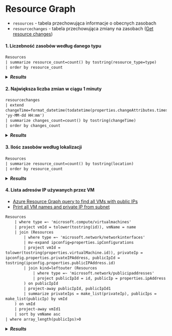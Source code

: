 # Resource Graph

* `resources` - tabela przechowująca informacje o obecnych zasobach
* `resourcechanges` - tabela przechowująca zmiany na zasobach ([Get resource changes](https://docs.microsoft.com/en-us/azure/governance/resource-graph/how-to/get-resource-changes))

#### 1. Liczebność zasobów według danego typu
```kql
Resources
| summarize resource_count=count() by tostring(resource_type=type)
| order by resource_count
```

<details>
  <summary><b><i>Results</i></b></summary>

![Screen](./img/20220509220001.jpg "Screen")
</details>


#### 2. Największa liczba zmian w ciągu 1 minuty
```kql
resourcechanges 
| extend changeTime=format_datetime(todatetime(properties.changeAttributes.timestamp), 'yy-MM-dd HH:mm')
| summarize changes_count=count() by tostring(changeTime)
| order by changes_count
```

<details>
  <summary><b><i>Results</i></b></summary>

![Screen](./img/20220509221312.jpg "Screen")
</details>

#### 3. Ilośc zasobów według lokalizacji
```kql
Resources
| summarize resource_count=count() by tostring(location)
| order by resource_count
```

<details>
  <summary><b><i>Results</i></b></summary>

![Screen](./img/20220509221927.jpg "Screen")
</details>


#### 4. Lista adresów IP używanych przez VM
* [Azure Resource Graph query to find all VMs with public IPs](https://stackoverflow.com/questions/56758465/azure-resource-graph-query-to-find-all-vms-with-public-ips)
* [Print all VM names and private IP from subnet](https://stackoverflow.com/questions/67674782/print-all-vm-names-and-private-ip-from-subnet)

```kql
Resources
    | where type =~ 'microsoft.compute/virtualmachines'
    | project vmId = tolower(tostring(id)), vmName = name
    | join (Resources
        | where type =~ 'microsoft.network/networkinterfaces'
        | mv-expand ipconfig=properties.ipConfigurations
        | project vmId = tolower(tostring(properties.virtualMachine.id)), privateIp = ipconfig.properties.privateIPAddress, publicIpId = tostring(ipconfig.properties.publicIPAddress.id)
        | join kind=leftouter (Resources
            | where type =~ 'microsoft.network/publicipaddresses'
            | project publicIpId = id, publicIp = properties.ipAddress
        ) on publicIpId
        | project-away publicIpId, publicIpId1
        | summarize privateIps = make_list(privateIp), publicIps = make_list(publicIp) by vmId
    ) on vmId
    | project-away vmId1
    | sort by vmName asc
| where array_length(publicIps)>0
```

<details>
  <summary><b><i>Results</i></b></summary>

![Screen](./img/20220509223827.jpg "Screen")
</details>




<!-- ## Linki
* [Azure REST APIs with Postman (2021) - youtube](https://youtu.be/6b1J03fDnOg)
* [Get the List of All Azure VMs With All Their Private and Public IPs](https://mihai-albert.com/2020/10/01/get-the-list-of-all-azure-vms-with-all-their-private-and-public-ips/)
https://blog.blksthl.com/2022/02/22/list-all-changes-made-in-your-azure-environment-in-one-query-using-azure-resource-graph/

 -->

